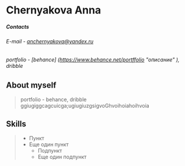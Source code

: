 # Chernyakova Anna
##### Contacts
###### E-mail - anchernyakova@yandex.ru
###### portfolio - [behance] (https://www.behance.net/portffolio "описание" ), dribble
## About myself
> portfolio - behance, dribble ggiugiggcagcuicga;ugiugiuzgsigvoGhvoihoiahoihvoia


## Skills
> * Пункт
> * Еще один пункт
>   * Подпункт
>   * Еще один подпункт

